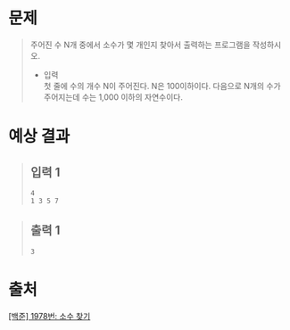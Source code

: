# 문제
> 주어진 수 N개 중에서 소수가 몇 개인지 찾아서 출력하는 프로그램을 작성하시오. 
> * 입력    
> 첫 줄에 수의 개수 N이 주어진다. N은 100이하이다. 다음으로 N개의 수가 주어지는데 수는 1,000 이하의 자연수이다.

# 예상 결과
  > ## 입력 1
  > ```
  > 4
  > 1 3 5 7
  > ```

  > ## 출력 1    
  > ```
  > 3
  > ```

# 출처
[[백준] 1978번: 소수 찾기](https://www.acmicpc.net/problem/1978)